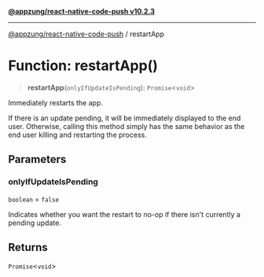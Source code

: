 [**@appzung/react-native-code-push v10.2.3**](../README.md)

---

[@appzung/react-native-code-push](../README.md) / restartApp

# Function: restartApp()

> **restartApp**(`onlyIfUpdateIsPending`): `Promise`\<`void`\>

Immediately restarts the app.

If there is an update pending, it will be immediately displayed to the end user. Otherwise, calling this method simply has the same behavior as the end user killing and restarting the process.

## Parameters

### onlyIfUpdateIsPending

`boolean` = `false`

Indicates whether you want the restart to no-op if there isn't currently a pending update.

## Returns

`Promise`\<`void`\>

